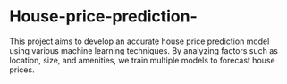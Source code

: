 # House-price-prediction-

This project aims to develop an accurate house price
prediction model using various machine learning techniques. By
analyzing factors such as location, size, and amenities, we train
multiple models to forecast house prices.
